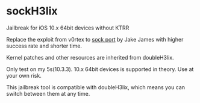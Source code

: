 # sockH3lix

Jailbreak for iOS 10.x 64bit devices without KTRR

Replace the exploit from v0rtex to [sock port](https://github.com/jakeajames/sock_port) by Jake James with higher success rate and shorter time.

Kernel patches and other resources are inherited from doubleH3lix.

Only test on my 5s(10.3.3). 10.x 64bit devices is supported in theory. Use at your own risk.

This jailbreak tool is compatible with doubleH3lix, which means you can switch between them at any time.
